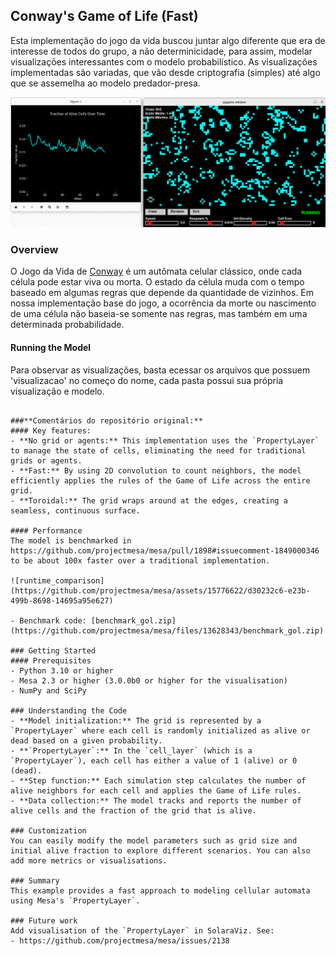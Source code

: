## Conway's Game of Life (Fast)
Esta implementação do jogo da vida buscou juntar algo diferente que era de interesse de todos do grupo, a não determinicidade, para assim, modelar visualizações interessantes com o modelo probabilístico.
As visualizações implementadas são variadas, que vão desde criptografia (simples) até algo que se assemelha ao modelo predador-presa.   

![pygame.png](pygame.png)

### Overview
O Jogo da Vida de [Conway](https://en.wikipedia.org/wiki/Conway%27s_Game_of_Life) é um autômata celular clássico, onde cada célula pode estar viva ou morta. O estado da célula muda com o tempo baseado em algumas regras que depende da quantidade de vizinhos. Em nossa implementação base do jogo, a ocorrência da morte ou nascimento de uma célula não baseia-se somente nas regras, mas também em uma determinada probabilidade.

#### Running the Model
Para observar as visualizações, basta ecessar os arquivos que possuem 'visualizacao' no começo do nome, cada pasta possui sua própria visualização e modelo. 
```

###**Comentários do repositório original:**
#### Key features:
- **No grid or agents:** This implementation uses the `PropertyLayer` to manage the state of cells, eliminating the need for traditional grids or agents.
- **Fast:** By using 2D convolution to count neighbors, the model efficiently applies the rules of the Game of Life across the entire grid.
- **Toroidal:** The grid wraps around at the edges, creating a seamless, continuous surface.

#### Performance
The model is benchmarked in https://github.com/projectmesa/mesa/pull/1898#issuecomment-1849000346 to be about 100x faster over a traditional implementation.

![runtime_comparison](https://github.com/projectmesa/mesa/assets/15776622/d30232c6-e23b-499b-8698-14695a95e627)

- Benchmark code: [benchmark_gol.zip](https://github.com/projectmesa/mesa/files/13628343/benchmark_gol.zip)

### Getting Started
#### Prerequisites
- Python 3.10 or higher
- Mesa 2.3 or higher (3.0.0b0 or higher for the visualisation)
- NumPy and SciPy

### Understanding the Code
- **Model initialization:** The grid is represented by a `PropertyLayer` where each cell is randomly initialized as alive or dead based on a given probability.
- **`PropertyLayer`:** In the `cell_layer` (which is a `PropertyLayer`), each cell has either a value of 1 (alive) or 0 (dead).
- **Step function:** Each simulation step calculates the number of alive neighbors for each cell and applies the Game of Life rules.
- **Data collection:** The model tracks and reports the number of alive cells and the fraction of the grid that is alive.

### Customization
You can easily modify the model parameters such as grid size and initial alive fraction to explore different scenarios. You can also add more metrics or visualisations.

### Summary
This example provides a fast approach to modeling cellular automata using Mesa's `PropertyLayer`.

### Future work
Add visualisation of the `PropertyLayer` in SolaraViz. See:
- https://github.com/projectmesa/mesa/issues/2138
